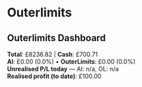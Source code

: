 # Outerlimits

## Outerlimits Dashboard
<!-- OUTERLIMITS-DASHBOARD:START -->
**Total**: £8236.82 | **Cash**: £700.71  
**AI**: £0.00 (0.0%) • **OuterLimits**: £0.00 (0.0%)  
**Unrealised P/L today** — AI: n/a, OL: n/a  
**Realised profit (to date)**: £100.00
<!-- OUTERLIMITS-DASHBOARD:END -->
